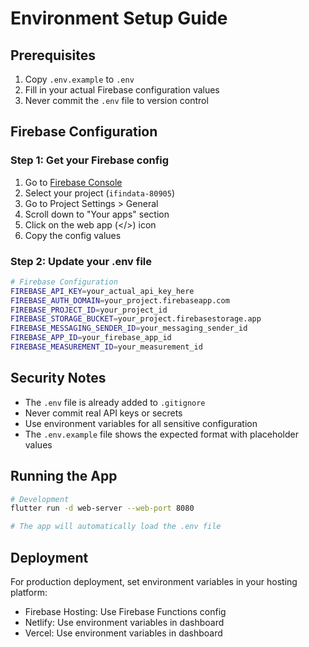 # Environment Setup Guide

## Prerequisites
1. Copy `.env.example` to `.env`
2. Fill in your actual Firebase configuration values
3. Never commit the `.env` file to version control

## Firebase Configuration

### Step 1: Get your Firebase config
1. Go to [Firebase Console](https://console.firebase.google.com/)
2. Select your project (`ifindata-80905`)
3. Go to Project Settings > General
4. Scroll down to "Your apps" section
5. Click on the web app (</>) icon
6. Copy the config values

### Step 2: Update your .env file
```bash
# Firebase Configuration
FIREBASE_API_KEY=your_actual_api_key_here
FIREBASE_AUTH_DOMAIN=your_project.firebaseapp.com
FIREBASE_PROJECT_ID=your_project_id
FIREBASE_STORAGE_BUCKET=your_project.firebasestorage.app
FIREBASE_MESSAGING_SENDER_ID=your_messaging_sender_id
FIREBASE_APP_ID=your_firebase_app_id
FIREBASE_MEASUREMENT_ID=your_measurement_id
```

## Security Notes
- The `.env` file is already added to `.gitignore` 
- Never commit real API keys or secrets
- Use environment variables for all sensitive configuration
- The `.env.example` file shows the expected format with placeholder values

## Running the App
```bash
# Development
flutter run -d web-server --web-port 8080

# The app will automatically load the .env file
```

## Deployment
For production deployment, set environment variables in your hosting platform:
- Firebase Hosting: Use Firebase Functions config
- Netlify: Use environment variables in dashboard
- Vercel: Use environment variables in dashboard
